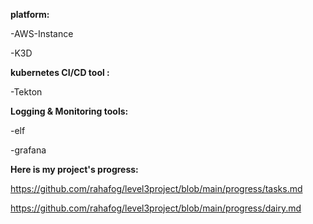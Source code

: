 
**platform:** 

-AWS-Instance

-K3D

**kubernetes CI/CD tool :** 

-Tekton

**Logging & Monitoring tools:** 

-elf

-grafana

**Here is my project's progress:** 

https://github.com/rahafog/level3project/blob/main/progress/tasks.md

https://github.com/rahafog/level3project/blob/main/progress/dairy.md

